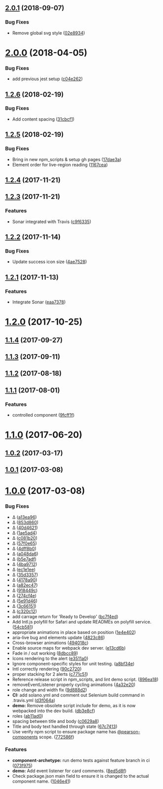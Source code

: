 <a name="2.0.1"></a>
## [2.0.1](https://github.com/Pearson-Higher-Ed/alerts/compare/v2.0.0...v2.0.1) (2018-09-07)


### Bug Fixes

* Remove global svg style ([02e8934](https://github.com/Pearson-Higher-Ed/alerts/commit/02e8934))



<a name="2.0.0"></a>
# [2.0.0](https://github.com/Pearson-Higher-Ed/alerts/compare/v1.2.6...v2.0.0) (2018-04-05)


### Bug Fixes

* add previous jest setup ([c04e262](https://github.com/Pearson-Higher-Ed/alerts/commit/c04e262))



<a name="1.2.6"></a>
## [1.2.6](https://github.com/Pearson-Higher-Ed/alerts/compare/v1.2.5...v1.2.6) (2018-02-19)


### Bug Fixes

* Add content spacing ([31cbcf1](https://github.com/Pearson-Higher-Ed/alerts/commit/31cbcf1))



<a name="1.2.5"></a>
## [1.2.5](https://github.com/Pearson-Higher-Ed/alerts/compare/v1.2.4...v1.2.5) (2018-02-19)


### Bug Fixes

* Bring in new npm_scripts & setup gh pages ([17dae3a](https://github.com/Pearson-Higher-Ed/alerts/commit/17dae3a))
* Element order for live-region reading ([1167cea](https://github.com/Pearson-Higher-Ed/alerts/commit/1167cea))



<a name="1.2.4"></a>
## [1.2.4](https://github.com/Pearson-Higher-Ed/alerts/compare/v1.2.3...v1.2.4) (2017-11-21)



<a name="1.2.3"></a>
## [1.2.3](https://github.com/Pearson-Higher-Ed/alerts/compare/v1.2.2...v1.2.3) (2017-11-21)


### Features

* Sonar integrated with Travis ([c9f6335](https://github.com/Pearson-Higher-Ed/alerts/commit/c9f6335))



<a name="1.2.2"></a>
## [1.2.2](https://github.com/Pearson-Higher-Ed/alerts/compare/v1.2.1...v1.2.2) (2017-11-14)


### Bug Fixes

* Update success icon size ([4ae7528](https://github.com/Pearson-Higher-Ed/alerts/commit/4ae7528))



<a name="1.2.1"></a>
## [1.2.1](https://github.com/Pearson-Higher-Ed/alerts/compare/v1.2.0...v1.2.1) (2017-11-13)


### Features

* Integrate Sonar ([eaa7378](https://github.com/Pearson-Higher-Ed/alerts/commit/eaa7378))



<a name="1.2.0"></a>
# [1.2.0](https://github.com/Pearson-Higher-Ed/alerts/compare/v1.1.4...v1.2.0) (2017-10-25)



<a name="1.1.4"></a>
## [1.1.4](https://github.com/Pearson-Higher-Ed/alerts/compare/v1.1.3...v1.1.4) (2017-09-27)



<a name="1.1.3"></a>
## [1.1.3](https://github.com/Pearson-Higher-Ed/alerts/compare/v1.1.2...v1.1.3) (2017-09-11)



<a name="1.1.2"></a>
## [1.1.2](https://github.com/Pearson-Higher-Ed/alerts/compare/v1.1.1...v1.1.2) (2017-08-18)



<a name="1.1.1"></a>
## [1.1.1](https://github.com/Pearson-Higher-Ed/alerts/compare/v1.1.0...v1.1.1) (2017-08-01)


### Features

* controlled component ([9fcff1f](https://github.com/Pearson-Higher-Ed/alerts/commit/9fcff1f))



<a name="1.1.0"></a>
# [1.1.0](https://github.com/Pearson-Higher-Ed/alerts/compare/v1.0.2...v1.1.0) (2017-06-20)



<a name="1.0.2"></a>
## [1.0.2](https://github.com/Pearson-Higher-Ed/alerts/compare/v1.0.1...v1.0.2) (2017-03-17)



<a name="1.0.1"></a>
## [1.0.1](https://github.com/Pearson-Higher-Ed/alerts/compare/v1.0.0...v1.0.1) (2017-03-08)



<a name="1.0.0"></a>
# [1.0.0](https://github.com/Pearson-Higher-Ed/alerts/compare/896ea18...v1.0.0) (2017-03-08)


### Bug Fixes

* ∆ ([a13ea96](https://github.com/Pearson-Higher-Ed/alerts/commit/a13ea96))
* ∆ ([853d860](https://github.com/Pearson-Higher-Ed/alerts/commit/853d860))
* ∆ ([40d4621](https://github.com/Pearson-Higher-Ed/alerts/commit/40d4621))
* ∆ ([1ae5ad4](https://github.com/Pearson-Higher-Ed/alerts/commit/1ae5ad4))
* ∆ ([c081b20](https://github.com/Pearson-Higher-Ed/alerts/commit/c081b20))
* ∆ ([57f0e65](https://github.com/Pearson-Higher-Ed/alerts/commit/57f0e65))
* ∆ ([4dff8b0](https://github.com/Pearson-Higher-Ed/alerts/commit/4dff8b0))
* ∆ ([a048da6](https://github.com/Pearson-Higher-Ed/alerts/commit/a048da6))
* ∆ ([b5e7adf](https://github.com/Pearson-Higher-Ed/alerts/commit/b5e7adf))
* ∆ ([4ba9712](https://github.com/Pearson-Higher-Ed/alerts/commit/4ba9712))
* ∆ ([ec1e1ee](https://github.com/Pearson-Higher-Ed/alerts/commit/ec1e1ee))
* ∆ ([35d3357](https://github.com/Pearson-Higher-Ed/alerts/commit/35d3357))
* ∆ ([4178a90](https://github.com/Pearson-Higher-Ed/alerts/commit/4178a90))
* ∆ ([a82ec47](https://github.com/Pearson-Higher-Ed/alerts/commit/a82ec47))
* ∆ ([918449c](https://github.com/Pearson-Higher-Ed/alerts/commit/918449c))
* ∆ ([274cf4e](https://github.com/Pearson-Higher-Ed/alerts/commit/274cf4e))
* ∆ ([5e91d46](https://github.com/Pearson-Higher-Ed/alerts/commit/5e91d46))
* ∆ ([3c66151](https://github.com/Pearson-Higher-Ed/alerts/commit/3c66151))
* ∆ ([c320c12](https://github.com/Pearson-Higher-Ed/alerts/commit/c320c12))
* add carrage return for 'Ready to Develop' ([bc7f4ed](https://github.com/Pearson-Higher-Ed/alerts/commit/bc7f4ed))
* Add Intl.js polyfill for Safari and update READMEs on polyfill service. ([54cb581](https://github.com/Pearson-Higher-Ed/alerts/commit/54cb581))
* appropriate animations in place based on position ([1e4e402](https://github.com/Pearson-Higher-Ed/alerts/commit/1e4e402))
* aria-live bug and elements update ([4823c86](https://github.com/Pearson-Higher-Ed/alerts/commit/4823c86))
* Cross-browser animations ([494018c](https://github.com/Pearson-Higher-Ed/alerts/commit/494018c))
* Enable source maps for webpack dev server. ([e13cd6b](https://github.com/Pearson-Higher-Ed/alerts/commit/e13cd6b))
* Fade in / out working ([8dbcc89](https://github.com/Pearson-Higher-Ed/alerts/commit/8dbcc89))
* Icons rendering to the alert ([e3511a0](https://github.com/Pearson-Higher-Ed/alerts/commit/e3511a0))
* Ignore component-specific styles for unit testing. ([a8bf34e](https://github.com/Pearson-Higher-Ed/alerts/commit/a8bf34e))
* Intl correctly rendering ([90c2720](https://github.com/Pearson-Higher-Ed/alerts/commit/90c2720))
* proper stacking for 2 alerts ([c771c51](https://github.com/Pearson-Higher-Ed/alerts/commit/c771c51))
* Reference release script in npm_scripts, and lint demo script. ([896ea18](https://github.com/Pearson-Higher-Ed/alerts/commit/896ea18))
* removeEventListener properly cycling animations ([4a32e20](https://github.com/Pearson-Higher-Ed/alerts/commit/4a32e20))
* role change and width fix ([9d888d2](https://github.com/Pearson-Higher-Ed/alerts/commit/9d888d2))
* **CI:** add solano.yml and comment out Selenium build command in .travis.yml ([d3f064a](https://github.com/Pearson-Higher-Ed/alerts/commit/d3f064a))
* **demo:** Remove obsolete script include for demo, as it is now webpacked into the dev build. ([db3e8cf](https://github.com/Pearson-Higher-Ed/alerts/commit/db3e8cf))
* roles ([ab11ad0](https://github.com/Pearson-Higher-Ed/alerts/commit/ab11ad0))
* spacing between title and body ([c0629a8](https://github.com/Pearson-Higher-Ed/alerts/commit/c0629a8))
* Title and body text handled through state ([67c7413](https://github.com/Pearson-Higher-Ed/alerts/commit/67c7413))
* Use verify npm script to ensure package name has [@pearson-components](https://github.com/pearson-components) scope. ([772586f](https://github.com/Pearson-Higher-Ed/alerts/commit/772586f))


### Features

* **component-archetype:** run demo tests against feature branch in ci ([073f975](https://github.com/Pearson-Higher-Ed/alerts/commit/073f975))
* **demo:** Add event listener for card comments. ([8ed5d8f](https://github.com/Pearson-Higher-Ed/alerts/commit/8ed5d8f))
* Check package.json main field to ensure it is changed to the actual component name. ([1046e41](https://github.com/Pearson-Higher-Ed/alerts/commit/1046e41))



